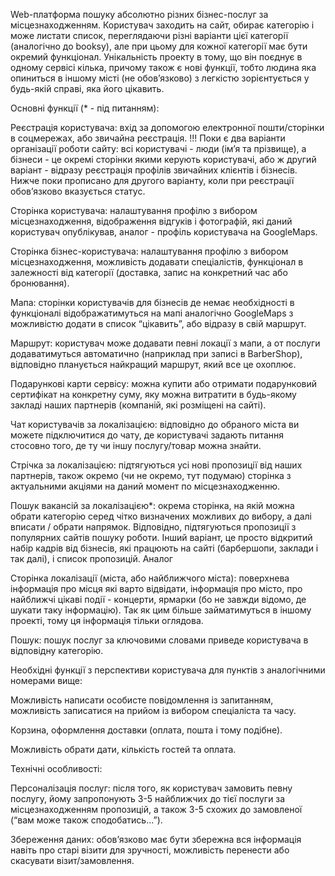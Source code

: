 Web-платформа пошуку абсолютно різних бізнес-послуг за місцезнаходженням. Користувач заходить на сайт, обирає категорію і може листати список, переглядаючи різні варіанти цієї категорії (аналогічно до booksy), але при цьому для кожної категорії має бути окремий функціонал. Унікальність проекту в тому, що він поєднує в одному сервісі кілька, причому також є нові функції, тобто людина яка опиниться в іншому місті (не обов’язково) з легкістю зорієнтується у будь-якій справі, яка його цікавить.

Основні функції (* - під питанням):

Реєстрація користувача: вхід за допомогою електронної пошти/сторінки в соцмережах, або звичайна реєстрація. !!! Поки є два варіанти організації роботи сайту: всі користувачі - люди (ім’я та прізвище), а бізнеси - це окремі сторінки якими керують користувачі, або ж другий варіант - відразу реєстрація профілів звичайних клієнтів і бізнесів. Нижче поки прописано для другого варіанту, коли при реєстрації обов’язково вказується статус.

Сторінка користувача: налаштування профілю з вибором місцезнаходження, відображення відгуків і фотографій, які даний користувач опублікував, аналог - профіль користувача на GoogleMaps.

Сторінка бізнес-користувача: налаштування профілю з вибором місцезнаходження, можливість додавати спеціалістів, функціонал в залежності від категорії (доставка, запис на конкретний час або бронювання).

Мапа: сторінки користувачів для бізнесів де немає необхідності в функціоналі відображатимуться на мапі аналогічно GoogleMaps з можливістю додати в список “цікавить”, або відразу в свій маршрут.

Маршрут: користувач може додавати певні локації з мапи, а от послуги додаватимуться автоматично (наприклад при записі в BarberShop), відповідно планується найкращий маршрут, який все це охоплює.

Подарункові карти сервісу: можна купити або отримати подарунковий сертифікат на конкретну суму, яку можна витратити в будь-якому закладі наших партнерів (компаній, які розміщені на сайті).

Чат користувачів за локалізацією: відповідно до обраного міста ви можете підключитися до чату, де користувачі задають питання стосовно того, де ту чи іншу послугу/товар можна знайти.

Стрічка за локалізацією: підтягуються усі нові пропозиції від наших партнерів, також окремо (чи не окремо, тут подумаю) сторінка з актуальними акціями на даний момент по місцезнаходженню.

Пошук вакансій за локалізацією*: окрема сторінка, на якій можна обрати категорію серед чітко визначених можливих до вибору, а далі вписати / обрати напрямок. Відповідно, підтягуються пропозиції з популярних сайтів пошуку роботи. Інший варіант, це просто відкритий набір кадрів від бізнесів, які працюють на сайті (барбершопи, заклади і так далі), і список пропозицій. Аналог

Сторінка локалізації (міста, або найближчого міста): поверхнева інформація про місця які варто відвідати, інформація про місто, про найближчі цікаві події - концерти, ярмарки (бо не завжди відомо, де шукати таку інформацію). Так як цим більше займатимуться в іншому проекті, тому ця інформація тільки оглядова.

Пошук: пошук послуг за ключовими словами приведе користувача в відповідну категорію.



Необхідні функції з перспективи користувача для пунктів з аналогічними номерами вище:

Можливість написати особисте повідомлення із запитанням, можливість записатися на прийом із вибором спеціаліста та часу.

Корзина, оформлення доставки (оплата, пошта і тому подібне).

Можливість обрати дати, кількість гостей та оплата.



Технічні особливості:

Персоналізація послуг: після того, як користувач замовить певну послугу, йому запропонують 3-5 найближчих до тієї послуги за місцезнаходженням пропозицій, а також 3-5 схожих до замовленої (“вам може також сподобатись...”).

Збереження даних: обов’язково має бути збережна вся інформація навіть про старі візити для зручності, можливість перенести або скасувати візит/замовлення.
